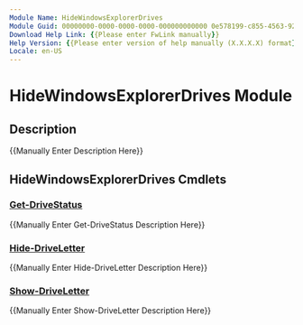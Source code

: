 ```yaml
---
Module Name: HideWindowsExplorerDrives
Module Guid: 00000000-0000-0000-0000-000000000000 0e578199-c855-4563-92dd-f7a728292190
Download Help Link: {{Please enter FwLink manually}}
Help Version: {{Please enter version of help manually (X.X.X.X) format}}
Locale: en-US
---
```


# HideWindowsExplorerDrives Module
## Description
{{Manually Enter Description Here}}

## HideWindowsExplorerDrives Cmdlets
### [Get-DriveStatus](Get-DriveStatus.md)
{{Manually Enter Get-DriveStatus Description Here}}

### [Hide-DriveLetter](Hide-DriveLetter.md)
{{Manually Enter Hide-DriveLetter Description Here}}

### [Show-DriveLetter](Show-DriveLetter.md)
{{Manually Enter Show-DriveLetter Description Here}}

